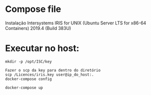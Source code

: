 # Compose file

Instalação Intersystems IRIS for UNIX (Ubuntu Server LTS for x86-64 Containers) 2019.4 (Build 383U) 

# Executar no host:
    mkdir -p /opt/ISC/key
    
    Fazer o scp da key para dentro do diretório
    scp /Licences/iris.key user@ip_do_host:.
    docker-compose config

    docker-compose up

